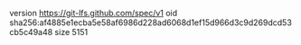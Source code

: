 version https://git-lfs.github.com/spec/v1
oid sha256:af4885e1ecba5e58af6986d228ad6068d1ef15d966d3c9d269dcd53cb5c49a48
size 5151
